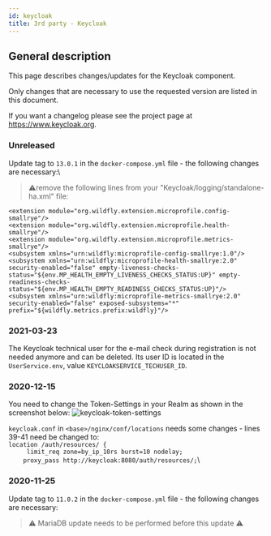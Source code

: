 ```yaml
---
id: keycloak
title: 3rd party - Keycloak
---
```


## General description

This page describes changes/updates for the Keycloak component.

Only changes that are necessary to use the requested version are listed in this document.

If you want a changelog please see the project page at https://www.keycloak.org.

### Unreleased

Update tag to `13.0.1` in the `docker-compose.yml` file  - the following changes are necessary:\
> ⚠️remove the following lines from your "Keycloak/logging/standalone-ha.xml" file:
```
<extension module="org.wildfly.extension.microprofile.config-smallrye"/>
<extension module="org.wildfly.extension.microprofile.health-smallrye"/>
<extension module="org.wildfly.extension.microprofile.metrics-smallrye"/>
<subsystem xmlns="urn:wildfly:microprofile-config-smallrye:1.0"/>
<subsystem xmlns="urn:wildfly:microprofile-health-smallrye:2.0" security-enabled="false" empty-liveness-checks-status="${env.MP_HEALTH_EMPTY_LIVENESS_CHECKS_STATUS:UP}" empty-readiness-checks-status="${env.MP_HEALTH_EMPTY_READINESS_CHECKS_STATUS:UP}"/>
<subsystem xmlns="urn:wildfly:microprofile-metrics-smallrye:2.0" security-enabled="false" exposed-subsystems="*" prefix="${wildfly.metrics.prefix:wildfly}"/>
```

### 2021-03-23

The Keycloak technical user for the e-mail check during registration is not needed anymore and can be deleted. Its user ID is located in the `UserService.env`, value `KEYCLOAKSERVICE_TECHUSER_ID`.

### 2020-12-15

You need to change the Token-Settings in your Realm as shown in the screenshot below:
![keycloak-token-settings](assets/keycloak-token-settings.png)

`keycloak.conf` in `<base>/nginx/conf/locations` needs some changes - lines 39-41 need be changed to:\
`location /auth/resources/ {`\
`     limit_req zone=by_ip_10rs burst=10 nodelay;`\
`     proxy_pass http://keycloak:8080/auth/resources/; `\


### 2020-11-25

Update tag to `11.0.2` in the `docker-compose.yml` file  - the following changes are necessary:
> ⚠️ MariaDB update needs to be performed before this update ⚠️
